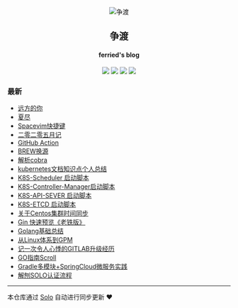 <p align="center"><img alt="争渡" src="https://s2.ax1x.com/2019/08/19/mlrm34.th.png"></p><h2 align="center">
争渡
</h2>

<h4 align="center">ferried's blog </h4>
<p align="center"><a title="争渡" target="_blank" href="https://github.com/ferried/solo-blog"><img src="https://img.shields.io/github/last-commit/ferried/solo-blog.svg?style=flat-square&color=FF9900"></a>
<a title="GitHub repo size in bytes" target="_blank" href="https://github.com/ferried/solo-blog"><img src="https://img.shields.io/github/repo-size/ferried/solo-blog.svg?style=flat-square"></a>
<a title="Solo Version" target="_blank" href="https://github.com/88250/solo/releases"><img src="https://img.shields.io/badge/solo-4.3.0-f1e05a.svg?style=flat-square&color=blueviolet"></a>
<a title="Hits" target="_blank" href="https://github.com/88250/hits"><img src="https://hits.b3log.org/ferried/solo-blog.svg"></a></p>

### 最新

* [远方的你](https://blog.eiyouhe.com/articles/2020/08/21/1598019904185.html)
* [夏尽](https://blog.eiyouhe.com/articles/2020/08/09/1596973297441.html)
* [Spacevim快捷键](https://blog.eiyouhe.com/articles/2020/06/27/1593272416716.html)
* [二零二零五月记](https://blog.eiyouhe.com/articles/2020/05/31/1590936812119.html)
* [GitHub Action](https://blog.eiyouhe.com/articles/2020/04/29/1588151564522.html)
* [BREW换源](https://blog.eiyouhe.com/articles/2020/04/26/1587865787226.html)
* [解析cobra](https://blog.eiyouhe.com/articles/2020/04/21/1587462372986.html)
* [kubernetes文档知识点个人总结](https://blog.eiyouhe.com/articles/2020/03/29/1585493374857.html)
* [K8S-Scheduler 启动脚本](https://blog.eiyouhe.com/k8s)
* [K8S-Controller-Manager启动脚本](https://blog.eiyouhe.com/articles/2020/03/23/1584944180518.html)
* [K8S-API-SEVER 启动脚本](https://blog.eiyouhe.com/articles/2020/03/23/1584932305152.html)
* [K8S-ETCD 启动脚本](https://blog.eiyouhe.com/articles/2020/03/19/1584630262465.html)
* [关于Centos集群时间同步](https://blog.eiyouhe.com/articles/2020/03/19/1584630034279.html)
* [Gin 快速预览《老铁版》](https://blog.eiyouhe.com/articles/2020/03/14/1584180343202.html)
* [Golang基础总结](https://blog.eiyouhe.com/articles/2020/03/11/1583915832619.html)
* [从Linux体系到GPM](https://blog.eiyouhe.com/articles/2020/03/05/1583418412118.html)
* [记一次令人心悸的GITLAB升级经历](https://blog.eiyouhe.com/articles/2020/03/04/1583324383406.html)
* [GO指南Scroll](https://blog.eiyouhe.com/articles/2020/01/18/1579329273890.html)
* [Gradle多模块+SpringCloud微服务实践](https://blog.eiyouhe.com/articles/2020/01/06/1578318104295.html)
* [解刨SOLO认证流程](https://blog.eiyouhe.com/articles/2019/12/23/1577104532633.html)



---

本仓库通过 [Solo](https://github.com/88250/solo) 自动进行同步更新 ❤️ 